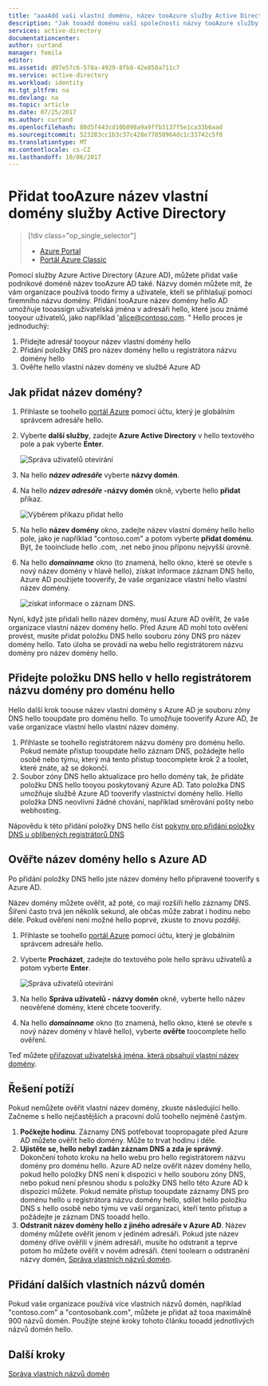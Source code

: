```yaml
---
title: "aaaAdd vaši vlastní doménu, název tooAzure služby Active Directory | Microsoft Docs"
description: "Jak tooadd doménu vaší společnosti názvy tooAzure služby Active Directory a jak tooverify hello název domény."
services: active-directory
documentationcenter: 
author: curtand
manager: femila
editor: 
ms.assetid: d97e57c6-578a-4929-8fb8-42e858a711c7
ms.service: active-directory
ms.workload: identity
ms.tgt_pltfrm: na
ms.devlang: na
ms.topic: article
ms.date: 07/25/2017
ms.author: curtand
ms.openlocfilehash: 88d5f443cd10b098a9a9ffb3137f5e1ca33b6aad
ms.sourcegitcommit: 523283cc1b3c37c428e77850964dc1c33742c5f0
ms.translationtype: MT
ms.contentlocale: cs-CZ
ms.lasthandoff: 10/06/2017
---
```

# <a name="add-a-custom-domain-name-tooazure-active-directory"></a>Přidat tooAzure název vlastní domény služby Active Directory
> [!div class="op_single_selector"]
> * [Azure Portal](active-directory-domains-add-azure-portal.md)
> * [Portál Azure Classic](active-directory-add-domain.md)
> 

Pomocí služby Azure Active Directory (Azure AD), můžete přidat vaše podnikové doméně název tooAzure AD také. Názvy domén můžete mít, že vám organizace používá toodo firmy a uživatele, kteří se přihlašují pomocí firemního názvu domény. Přidání tooAzure název domény hello AD umožňuje tooassign uživatelská jména v adresáři hello, které jsou známé tooyour uživatelů, jako například 'alice@contoso.com. " Hello proces je jednoduchý:

1. Přidejte adresář tooyour název vlastní domény hello
2. Přidání položky DNS pro název domény hello u registrátora názvu domény hello
3. Ověřte hello vlastní název domény ve službě Azure AD

## <a name="how-do-i-add-a-domain-name"></a>Jak přidat název domény?
1. Přihlaste se toohello [portál Azure](https://portal.azure.com) pomocí účtu, který je globálním správcem adresáře hello.
2. Vyberte **další služby**, zadejte **Azure Active Directory** v hello textového pole a pak vyberte **Enter**.
   
   ![Správa uživatelů otevírání](./media/active-directory-domains-add-azure-portal/user-management.png)
3. Na hello ***název adresáře*** vyberte **názvy domén**.
4. Na hello  ***název adresáře* -názvy domén** okně, vyberte hello **přidat** příkaz.
   
   ![Výběrem příkazu přidat hello](./media/active-directory-domains-add-azure-portal/add-command.png)
5. Na hello **název domény** okno, zadejte název vlastní domény hello hello pole, jako je například "contoso.com" a potom vyberte **přidat doménu**. Být, že tooinclude hello .com, .net nebo jinou příponu nejvyšší úrovně.
6. Na hello ***domainname*** okno (to znamená, hello okno, které se otevře s nový název domény v hlavě hello), získat informace záznam DNS hello, Azure AD použijete tooverify, že vaše organizace vlastní hello vlastní název domény.
   
   ![získat informace o záznam DNS.](./media/active-directory-domains-add-azure-portal/get-dns-info.png)

Nyní, když jste přidali hello název domény, musí Azure AD ověřit, že vaše organizace vlastní název domény hello. Před Azure AD mohl toto ověření provést, musíte přidat položku DNS hello souboru zóny DNS pro název domény hello. Tato úloha se provádí na webu hello registrátorem názvu domény pro název domény hello.

## <a name="add-hello-dns-entry-at-hello-domain-name-registrar-for-hello-domain"></a>Přidejte položku DNS hello v hello registrátorem názvu domény pro doménu hello
Hello další krok toouse název vlastní domény s Azure AD je souboru zóny DNS hello tooupdate pro doménu hello. To umožňuje tooverify Azure AD, že vaše organizace vlastní hello vlastní název domény.

1. Přihlaste se toohello registrátorem názvu domény pro doménu hello. Pokud nemáte přístup tooupdate hello záznam DNS, požádejte hello osobě nebo týmu, který má tento přístup toocomplete krok 2 a toolet, které znáte, až se dokončí.
2. Soubor zóny DNS hello aktualizace pro hello domény tak, že přidáte položku DNS hello tooyou poskytovaný Azure AD. Tato položka DNS umožňuje službě Azure AD tooverify vlastnictví domény hello. Hello položka DNS neovlivní žádné chování, například směrování pošty nebo webhosting.

Nápovědu k této přidání položky DNS hello číst [pokyny pro přidání položky DNS u oblíbených registrátorů DNS](https://support.office.com/article/Create-DNS-records-for-Office-365-when-you-manage-your-DNS-records-b0f3fdca-8a80-4e8e-9ef3-61e8a2a9ab23/)

## <a name="verify-hello-domain-name-with-azure-ad"></a>Ověřte název domény hello s Azure AD
Po přidání položky DNS hello jste název domény hello připravené tooverify s Azure AD.

Název domény můžete ověřit, až poté, co mají rozšíří hello záznamy DNS. Šíření často trvá jen několik sekund, ale občas může zabrat i hodinu nebo déle. Pokud ověření není možné hello poprvé, zkuste to znovu později.

1. Přihlaste se toohello [portál Azure](https://portal.azure.com) pomocí účtu, který je globálním správcem adresáře hello.
2. Vyberte **Procházet**, zadejte do textového pole hello správu uživatelů a potom vyberte **Enter**.
   
   ![Správa uživatelů otevírání](./media/active-directory-domains-add-azure-portal/user-management.png)
3. Na hello **Správa uživatelů - názvy domén** okně, vyberte hello název neověřené domény, které chcete tooverify.
4. Na hello ***domainname*** okno (to znamená, hello okno, které se otevře s nový název domény v hlavě hello), vyberte **ověřte** toocomplete hello ověření.

Teď můžete [přiřazovat uživatelská jména, která obsahují vlastní název domény](active-directory-users-create-azure-portal.md).

## <a name="troubleshooting"></a>Řešení potíží
Pokud nemůžete ověřit vlastní název domény, zkuste následující hello. Začneme s hello nejčastějších a pracovní dolů toohello nejméně častým.

1. **Počkejte hodinu**. Záznamy DNS potřebovat toopropagate před Azure AD můžete ověřit hello domény. Může to trvat hodinu i déle.
2. **Ujistěte se, hello nebyl zadán záznam DNS a zda je správný**. Dokončení tohoto kroku na hello webu pro hello registrátorem názvu domény pro doménu hello. Azure AD nelze ověřit název domény hello, pokud hello položky DNS není k dispozici v hello souboru zóny DNS, nebo pokud není přesnou shodu s položky DNS hello této Azure AD k dispozici můžete. Pokud nemáte přístup tooupdate záznamy DNS pro doménu hello u registrátora názvu domény hello, sdílet hello položku DNS s hello osobě nebo týmu ve vaší organizaci, kteří tento přístup a požádejte je záznam DNS tooadd hello.
3. **Odstranit název domény hello z jiného adresáře v Azure AD**. Název domény můžete ověřit jenom v jediném adresáři. Pokud jste název domény dříve ověřili v jiném adresáři, musíte ho odstranit a teprve potom ho můžete ověřit v novém adresáři. čtení toolearn o odstranění názvy domén, [Správa vlastních názvů domén](active-directory-domains-manage-azure-portal.md).    

## <a name="add-more-custom-domain-names"></a>Přidání dalších vlastních názvů domén
Pokud vaše organizace používá více vlastních názvů domén, například "contoso.com" a "contosobank.com", můžete je přidat až tooa maximálně 900 názvů domén. Použijte stejné kroky tohoto článku tooadd jednotlivých názvů domén hello.

## <a name="next-steps"></a>Další kroky
[Správa vlastních názvů domén](active-directory-domains-manage-azure-portal.md)

